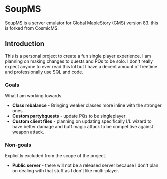 ﻿# SoupMS
SoupMS is a server emulator for Global MapleStory (GMS) version 83. this is forked from CosmicMS.

## Introduction

This is a personal project to create a fun single player experience. I am planning on making changes to quests and PQs to be solo. I don't really expect anyone to ever read this lol but I have a decent amount of freetime and professionally use SQL and code.

### Goals
What I am working towards.
* __Class rebalance__ - Bringing weaker classes more inline with the stronger ones.
* __Custom partybquests__ - update PQs to be singleplayer
* __Custom client files__ - planning on updating specifically I/L wizard to have better damage and buff magic attack to be competitive against weapon attack.

### Non-goals
Explicitly excluded from the scope of the project.
* __Public server__ - there will not be a released server because I don't plan on dealing with that stuff as I don't like multi-player.
